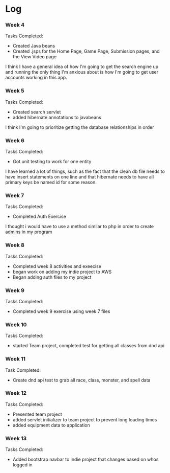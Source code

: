 # Log
### Week 4
Tasks Completed:
- Created Java beans
- Created .jsps for the Home Page, Game Page, Submission pages, and the View Video page

I think I have a general idea of how I'm going to get the search engine up and running the only thing I'm anxious about 
is how I'm going to get user accounts working in this app.

### Week 5

Tasks Completed:
- Created search servlet
- added hibernate annotations to javabeans

I think I'm going to prioritize getting the database relationships in order

### Week 6

Tasks Completed:
- Got unit testing to work for one entity

I have learned a lot of things, such as the fact that the clean db file needs to have insert statements on one line and that hibernate needs to have all primary keys be named id for some reason. 

### Week 7

Tasks Completed:
- Completed Auth Exercise

I thought i would have to use a method similar to php in order to create admins in my program

### Week 8

Tasks Completed:
- Completed week 8 activities and exeecise
- began work on adding my indie project to AWS
- Began adding auth files to my project

### Week 9

Tasks Completed:
- Completed week 9 exercise using week 7 files

### Week 10

Tasks Completed:
- started Team project, completed test for getting all classes from dnd api

### Week 11

Task Completed:
- Create dnd api test to grab all race, class, monster, and spell data

### Week 12

Tasks Completed:
- Presented team project
- added servlet initializer to team project to prevent long loading times
- added equipment data to application

### Week 13

Tasks Completed:
- Added bootstrap navbar to indie project that changes based on whos logged in